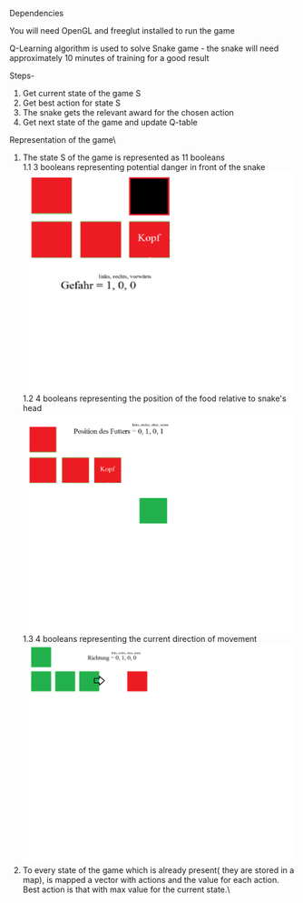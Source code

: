 Dependencies 

You will need OpenGL and freeglut installed to run the game

Q-Learning algorithm is used to solve Snake game - the snake will need approximately 10 minutes of training for a good result

Steps-

  1. Get current state of the game S
  2. Get best action for state S 
  3. The snake gets the relevant award for the chosen action 
  4. Get next state of the game and update Q-table 
  
Representation of the game\
  1. The state S of the game is represented as 11 booleans\
    1.1 3 booleans representing potential danger in front of the snake
    ![alt text](https://github.com/stoychos/SnakeGame/blob/master/danger.png)    
    1.2 4 booleans representing the position of the food relative to snake's head
    ![alt text](https://github.com/stoychos/SnakeGame/blob/master/position_of_food.png)
    1.3 4 booleans representing the current direction of movement
    ![alt text](https://github.com/stoychos/SnakeGame/blob/master/direction.png)
  2. To every state of the game which is already present( they are stored in a map), is mapped a vector with actions and the value for each     action. Best action is that with max value for the current state.\
  
 
  
